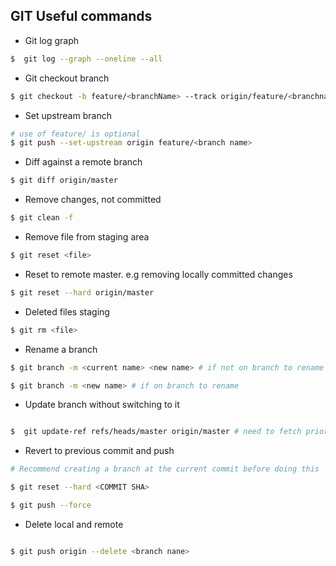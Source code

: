## GIT Useful commands


- Git log graph

```bash
$  git log --graph --oneline --all
```

- Git checkout branch

```bash
$ git checkout -b feature/<branchName> --track origin/feature/<branchname>
```

- Set upstream branch

```bash
# use of feature/ is optional
$ git push --set-upstream origin feature/<branch name>
```

- Diff against a remote branch

```bash
$ git diff origin/master
```

- Remove changes, not committed

```bash
$ git clean -f
```

- Remove file from staging area

```bash
$ git reset <file>
```

- Reset to remote master. e.g removing locally committed changes

```bash
$ git reset --hard origin/master
```

- Deleted files staging

```bash
$ git rm <file>
```

- Rename a branch

```bash
$ git branch -m <current name> <new name> # if not on branch to rename

$ git branch -m <new name> # if on branch to rename
```

- Update branch without switching to it

```bash

$  git update-ref refs/heads/master origin/master # need to fetch prior to this

```

- Revert to previous commit and push

```bash
# Recommend creating a branch at the current commit before doing this

$ git reset --hard <COMMIT SHA>

$ git push --force
```

- Delete local and remote 

```bash

$ git push origin --delete <branch nane>

```

